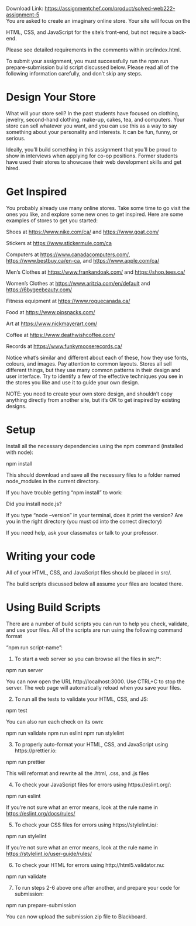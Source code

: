 Download Link: https://assignmentchef.com/product/solved-web222-assignment-5
<br>
You are asked to create an imaginary online store. Your site will focus on the

HTML, CSS, and JavaScript for the site’s front-end, but not require a back-end.

Please see detailed requirements in the comments within src/index.html.

To submit your assignment, you must successfully run the npm run prepare-submission build script discussed below. Please read all of the following information carefully, and don’t skip any steps.

<h1>Design Your Store</h1>

What will your store sell? In the past students have focused on clothing, jewelry, second-hand clothing, make-up, cakes, tea, and computers. Your store can sell whatever you want, and you can use this as a way to say something about your personality and interests. It can be fun, funny, or serious.

Ideally, you’ll build something in this assignment that you’ll be proud to show in interviews when applying for co-op positions. Former students have used their stores to showcase their web development skills and get hired.

<h1>Get Inspired</h1>

You probably already use many online stores. Take some time to go visit the ones you like, and explore some new ones to get inspired. Here are some examples of stores to get you started:

Shoes at https://www.nike.com/ca/ and https://www.goat.com/

Stickers at https://www.stickermule.com/ca

Computers at https://www.canadacomputers.com/, https://www.bestbuy.ca/en-ca, and https://www.apple.com/ca/

Men’s Clothes at https://www.frankandoak.com/ and https://shop.tees.ca/

Women’s Clothes at https://www.aritzia.com/en/default and https://6bygeebeauty.com/

Fitness equipment at https://www.roguecanada.ca/

Food at https://www.pipsnacks.com/

Art at https://www.nickmayerart.com/

Coffee at https://www.deathwishcoffee.com/

Records at https://www.funkymooserecords.ca/

Notice what’s similar and different about each of these, how they use fonts, colours, and images. Pay attention to common layouts. Stores all sell different things, but they use many common patterns in their design and user interface. Try to identify a few of the effective techniques you see in the stores you like and use it to guide your own design.

NOTE: you need to create your own store design, and shouldn’t copy anything directly from another site, but it’s OK to get inspired by existing designs.

<h1>Setup</h1>

Install all the necessary dependencies using the npm command (installed with node):

npm install

This should download and save all the necessary files to a folder named node_modules in the current directory.

If you have trouble getting “npm install” to work:

Did you install node.js?

If you type “node –version” in your terminal, does it print the version? Are you in the right directory (you must cd into the correct directory)

If you need help, ask your classmates or talk to your professor.

<h1>Writing your code</h1>

All of your HTML, CSS, and JavaScript files should be placed in src/.

The build scripts discussed below all assume your files are located there.

<h1>Using Build Scripts</h1>

There are a number of build scripts you can run to help you check, validate, and use your files. All of the scripts are run using the following command format

“npm run script-name”:

<ol>

 <li>To start a web server so you can browse all the files in src/*:</li>

</ol>

npm run server

You can now open the URL http://localhost:3000. Use CTRL+C to stop the server. The web page will automatically reload when you save your files.

<ol start="2">

 <li>To run all the tests to validate your HTML, CSS, and JS:</li>

</ol>

npm test

You can also run each check on its own:

npm run validate npm run eslint npm run stylelint

<ol start="3">

 <li>To properly auto-format your HTML, CSS, and JavaScript using https://prettier.io:</li>

</ol>

npm run prettier

This will reformat and rewrite all the .html, .css, and .js files

<ol start="4">

 <li>To check your JavaScript files for errors using https://eslint.org/:</li>

</ol>

npm run eslint

If you’re not sure what an error means, look at the rule name in https://eslint.org/docs/rules/

<ol start="5">

 <li>To check your CSS files for errors using https://stylelint.io/:</li>

</ol>

npm run stylelint

If you’re not sure what an error means, look at the rule name in https://stylelint.io/user-guide/rules/

<ol start="6">

 <li>To check your HTML for errors using http://html5.validator.nu:</li>

</ol>

npm run validate

<ol start="7">

 <li>To run steps 2-6 above one after another, and prepare your code for submission:</li>

</ol>

npm run prepare-submission

You can now upload the submission.zip file to Blackboard.